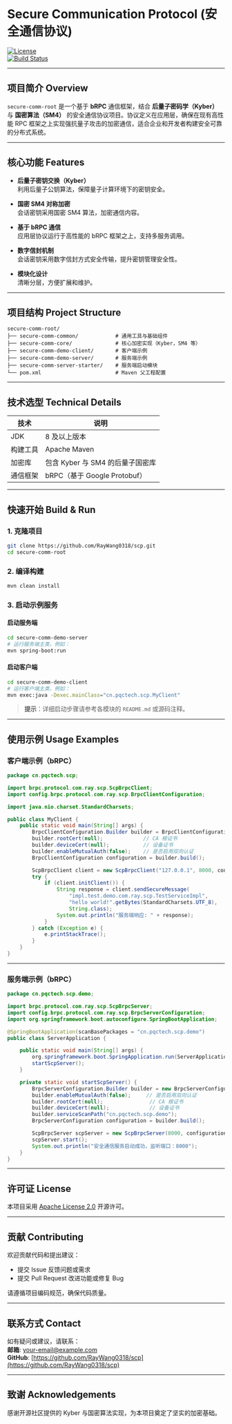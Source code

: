
# Secure Communication Protocol (安全通信协议)

[![License](https://img.shields.io/badge/License-Apache%202.0-blue.svg)](https://www.apache.org/licenses/LICENSE-2.0)  
[![Build Status](https://img.shields.io/badge/build-passing-brightgreen)](https://github.com/RayWang0318/scp/actions)

---

## 项目简介 Overview

`secure-comm-root` 是一个基于 **bRPC** 通信框架，结合 **后量子密码学（Kyber）** 与 **国密算法（SM4）** 的安全通信协议项目。协议定义在应用层，确保在现有高性能 RPC 框架之上实现强抗量子攻击的加密通信，适合企业和开发者构建安全可靠的分布式系统。

---

## 核心功能 Features

- **后量子密钥交换（Kyber）**  
  利用后量子公钥算法，保障量子计算环境下的密钥安全。
  
- **国密 SM4 对称加密**  
  会话密钥采用国密 SM4 算法，加密通信内容。
  
- **基于 bRPC 通信**  
  应用层协议运行于高性能的 bRPC 框架之上，支持多服务调用。
  
- **数字信封机制**  
  会话密钥采用数字信封方式安全传输，提升密钥管理安全性。
  
- **模块化设计**  
  清晰分层，方便扩展和维护。

---

## 项目结构 Project Structure

```
secure-comm-root/
├── secure-comm-common/            # 通用工具与基础组件
├── secure-comm-core/              # 核心加密实现（Kyber，SM4 等）
├── secure-comm-demo-client/       # 客户端示例
├── secure-comm-demo-server/       # 服务端示例
├── secure-comm-server-starter/    # 服务端启动模块
└── pom.xml                        # Maven 父工程配置
```

---

## 技术选型 Technical Details

| 技术            | 说明                               |
|-----------------|----------------------------------|
| JDK             | 8 及以上版本                       |
| 构建工具        | Apache Maven                     |
| 加密库          | 包含 Kyber 与 SM4 的后量子国密库  |
| 通信框架        | bRPC（基于 Google Protobuf）     |

---

## 快速开始 Build & Run

### 1. 克隆项目

```bash
git clone https://github.com/RayWang0318/scp.git
cd secure-comm-root
```

### 2. 编译构建

```bash
mvn clean install
```

### 3. 启动示例服务

#### 启动服务端

```bash
cd secure-comm-demo-server
# 运行服务端主类，例如：
mvn spring-boot:run
```

#### 启动客户端

```bash
cd secure-comm-demo-client
# 运行客户端主类，例如：
mvn exec:java -Dexec.mainClass="cn.pqctech.scp.MyClient"
```

> **提示**：详细启动步骤请参考各模块的 `README.md` 或源码注释。

---

## 使用示例 Usage Examples

### 客户端示例（bRPC）

```java
package cn.pqctech.scp;

import brpc.protocol.com.ray.scp.ScpBrpcClient;
import config.brpc.protocol.com.ray.scp.BrpcClientConfiguration;

import java.nio.charset.StandardCharsets;

public class MyClient {
    public static void main(String[] args) {
        BrpcClientConfiguration.Builder builder = BrpcClientConfiguration.builder();
        builder.rootCert(null);             // CA 根证书
        builder.deviceCert(null);           // 设备证书
        builder.enableMutualAuth(false);    // 是否启用双向认证
        BrpcClientConfiguration configuration = builder.build();

        ScpBrpcClient client = new ScpBrpcClient("127.0.0.1", 8000, configuration);
        try {
            if (client.initClient()) {
                String response = client.sendSecureMessage(
                    "impl.test.demo.com.ray.scp.TestServiceImpl",
                    "hello world!".getBytes(StandardCharsets.UTF_8),
                    String.class);
                System.out.println("服务端响应: " + response);
            }
        } catch (Exception e) {
            e.printStackTrace();
        }
    }
}
```

---

### 服务端示例（bRPC）

```java
package cn.pqctech.scp.demo;

import brpc.protocol.com.ray.scp.ScpBrpcServer;
import config.brpc.protocol.com.ray.scp.BrpcServerConfiguration;
import org.springframework.boot.autoconfigure.SpringBootApplication;

@SpringBootApplication(scanBasePackages = "cn.pqctech.scp.demo")
public class ServerApplication {

    public static void main(String[] args) {
        org.springframework.boot.SpringApplication.run(ServerApplication.class, args);
        startScpServer();
    }

    private static void startScpServer() {
        BrpcServerConfiguration.Builder builder = new BrpcServerConfiguration.Builder();
        builder.enableMutualAuth(false);     // 是否启用双向认证
        builder.rootCert(null);               // CA 根证书
        builder.deviceCert(null);             // 设备证书
        builder.serviceScanPath("cn.pqctech.scp.demo");
        BrpcServerConfiguration configuration = builder.build();

        ScpBrpcServer scpServer = new ScpBrpcServer(8000, configuration);
        scpServer.start();
        System.out.println("安全通信服务启动成功，监听端口：8000");
    }
}
```

---

## 许可证 License

本项目采用 [Apache License 2.0](https://www.apache.org/licenses/LICENSE-2.0) 开源许可。

---

## 贡献 Contributing

欢迎贡献代码和提出建议：

- 提交 Issue 反馈问题或需求
- 提交 Pull Request 改进功能或修复 Bug

请遵循项目编码规范，确保代码质量。

---

## 联系方式 Contact

如有疑问或建议，请联系：  
**邮箱**: your-email@example.com  
**GitHub**: [https://github.com/RayWang0318/scp](https://github.com/RayWang0318/scp)

---

## 致谢 Acknowledgements

感谢开源社区提供的 Kyber 与国密算法实现，为本项目奠定了坚实的加密基础。
